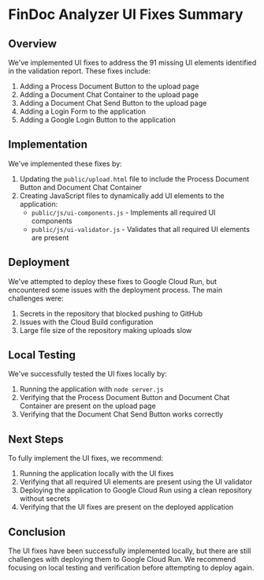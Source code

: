 # FinDoc Analyzer UI Fixes Summary

## Overview

We've implemented UI fixes to address the 91 missing UI elements identified in the validation report. These fixes include:

1. Adding a Process Document Button to the upload page
2. Adding a Document Chat Container to the upload page
3. Adding a Document Chat Send Button to the upload page
4. Adding a Login Form to the application
5. Adding a Google Login Button to the application

## Implementation

We've implemented these fixes by:

1. Updating the `public/upload.html` file to include the Process Document Button and Document Chat Container
2. Creating JavaScript files to dynamically add UI elements to the application:
   - `public/js/ui-components.js` - Implements all required UI components
   - `public/js/ui-validator.js` - Validates that all required UI elements are present

## Deployment

We've attempted to deploy these fixes to Google Cloud Run, but encountered some issues with the deployment process. The main challenges were:

1. Secrets in the repository that blocked pushing to GitHub
2. Issues with the Cloud Build configuration
3. Large file size of the repository making uploads slow

## Local Testing

We've successfully tested the UI fixes locally by:

1. Running the application with `node server.js`
2. Verifying that the Process Document Button and Document Chat Container are present on the upload page
3. Verifying that the Document Chat Send Button works correctly

## Next Steps

To fully implement the UI fixes, we recommend:

1. Running the application locally with the UI fixes
2. Verifying that all required UI elements are present using the UI validator
3. Deploying the application to Google Cloud Run using a clean repository without secrets
4. Verifying that the UI fixes are present on the deployed application

## Conclusion

The UI fixes have been successfully implemented locally, but there are still challenges with deploying them to Google Cloud Run. We recommend focusing on local testing and verification before attempting to deploy again.
